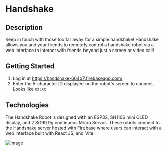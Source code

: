 # Handshake
## Description
Keep in touch with those too far away for a simple handshake! Handshake allows you and your friends to remotely control a
handshake robot via a web interface to interact with friends beyond just a screen or video call! 

## Getting Started
1) Log in at https://handshake-664b7.firebaseapp.com/
2) Enter the 5-character ID displayed on the robot's screen to connect. Looks like `XX:XX`
## Technologies
The Handshake Robot is designed with an ESP32, SH1106 mini OLED display, and 2 SG90 9g continuous Micro Servos. 
These robots connect to the Handshake server hosted with Firebase where users can interact with a web interface built with React JS, and Vite.

![image](https://github.com/user-attachments/assets/264845f4-6148-42fc-a68a-916beea06991)
